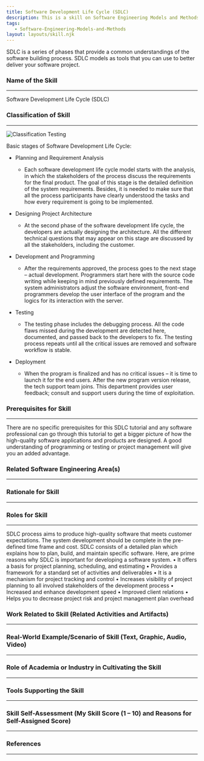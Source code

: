 ```yaml
---
title: Software Development Life Cycle (SDLC)
description: This is a skill on Software Engineering Models and Methods
tags: 
   - Software-Engineering-Models-and-Methods
layout: layouts/skill.njk
---
```

SDLC is a series of phases that provide a common understandings of the software building process. SDLC models as tools that you can use to better deliver your software project.

### Name of the Skill
---

Software Development Life Cycle (SDLC)

### Classification of Skill
---

![Classification Testing](https://prestarock.lt//wp-content/uploads/2016/10/Picture3.png)

Basic stages of Software Development Life Cycle:

* Planning and Requirement Analysis
    - Each software development life cycle model starts with the analysis, in which the stakeholders of the process discuss the requirements for the final product. The goal of this stage is the detailed definition of the system requirements. Besides, it is needed to make sure that all the process participants have clearly understood the tasks and how every requirement is going to be implemented.

* Designing Project Architecture
    - At the second phase of the software development life cycle, the developers are actually designing the architecture. All the different technical questions that may appear on this stage are discussed by all the stakeholders, including the customer.

* Development and Programming
    - After the requirements approved, the process goes to the next stage – actual development. Programmers start here with the source code writing while keeping in mind previously defined requirements. The system administrators adjust the software environment, front-end programmers develop the user interface of the program and the logics for its interaction with the server.

* Testing
    - The testing phase includes the debugging process. All the code flaws missed during the development are detected here, documented, and passed back to the developers to fix. The testing process repeats until all the critical issues are removed and software workflow is stable.

* Deployment
    - When the program is finalized and has no critical issues – it is time to launch it for the end users. After the new program version release, the tech support team joins. This department provides user feedback; consult and support users during the time of exploitation.

### Prerequisites for Skill
---
There are no specific prerequisites for this SDLC tutorial and any software professional can go through this tutorial to get a bigger picture of how the high-quality software applications and products are designed. A good understanding of programming or testing or project management will give you an added advantage.

### Related Software Engineering Area(s)
---

### Rationale for Skill
---

### Roles for Skill
---
SDLC process aims to produce high-quality software that meets customer expectations. The system development should be complete in the pre-defined time frame and cost. SDLC consists of a detailed plan which explains how to plan, build, and maintain specific software.
Here, are prime reasons why SDLC is important for developing a software system.
•	It offers a basis for project planning, scheduling, and estimating
•	Provides a framework for a standard set of activities and deliverables
•	It is a mechanism for project tracking and control
•	Increases visibility of project planning to all involved stakeholders of the development process
•	Increased and enhance development speed
•	Improved client relations
•	Helps you to decrease project risk and project management plan overhead

### Work Related to Skill (Related Activities and Artifacts)
---
### Real-World Example/Scenario of Skill (Text, Graphic, Audio, Video)
---
### Role of Academia or Industry in Cultivating the Skill
---
### Tools Supporting the Skill
---
### Skill Self-Assessment (My Skill Score (1 – 10) and Reasons for Self-Assigned Score)
---
### References 
---
